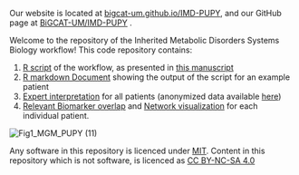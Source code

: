 Our website is located at [bigcat-um.github.io/IMD-PUPY](https://bigcat-um.github.io/IMD-PUPY/), and our GitHub page at [BiGCAT-UM/IMD-PUPY](https://github.com/BiGCAT-UM/IMD-PUPY) .

Welcome to the repository of the Inherited Metabolic Disorders Systems Biology workflow!
This code repository contains:
1. [R script](Scripts/Workflow_IMD_PUPY.Rmd) of the workflow, as presented in [this manuscript](https://doi.org/10.1101/2022.01.31.21265847)
2. [R markdown Document](Scripts/Workflow_IMD_PUPY.html) showing the output of the script for an example patient
3. [Expert interpretation](Expert_interpretation) for all patients (anonymized data available [here](Data/Data_PuPyMS_QTOF_KV_BIGCAT.csv))
4. [Relevant Biomarker overlap](Images) and [Network visualization](Cytoscape_networks) for each individual patient.

![Fig1_MGM_PUPY (11)](https://user-images.githubusercontent.com/26277832/153711469-05bb71f2-6003-4d84-85f0-52eb49ed540f.jpg)

Any software in this repository is licenced under [MIT](/LICENSE). Content in this repository which is not software, is licenced as [CC BY-NC-SA 4.0](https://creativecommons.org/licenses/by-nc-sa/4.0/)
